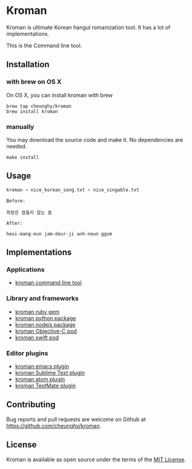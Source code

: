 
# Kroman

Kroman is ultimate Korean hangul romanization tool. It has a lot of 
implementations.

This is the Command line tool.

## Installation

### with brew on OS X
On OS X, you can install kroman with brew
```
brew tap cheunghy/kroman
brew install kroman
```

### manually
You may download the source code and make it. No dependencies are needed.
```
make install
```

## Usage

``` bash
kroman < nice_korean_song.txt > nice_singable.txt
```

```
Before:

희망은 잠들지 않는 꿈

After:

heui-mang-eun jam-deur-ji anh-neun ggum

```

## Implementations

### Applications

- [kroman command line tool](https://github.com/cheunghy/kroman)

### Library and frameworks

- [kroman ruby gem](https://github.com/cheunghy/kroman-gem)
- [kroman python package](https://github.com/cheunghy/kroman-py)
- [kroman nodejs package](https://github.com/cheunghy/kroman-js)
- [kroman Objective-C pod](https://github.com/cheunghy/kroman-objc)
- [kroman swift pod](https://github.com/cheunghy/kroman-swift)

### Editor plugins

- [kroman emacs plugin](https://github.com/cheunghy/kroman-el)
- [kroman Sublime Text plugin](https://github.com/cheunghy/kroman-sublime)
- [kroman atom plugin](https://github.com/cheunghy/kroman-atom)
- [kroman TextMate plugin](https://github.com/cheunghy/kroman-tm)

## Contributing

Bug reports and pull requests are welcome on Github at https://github.com/cheunghy/kroman.

## License

Kroman is available as open source under the terms of the [MIT License](http://opensource.org/licenses/MIT).
